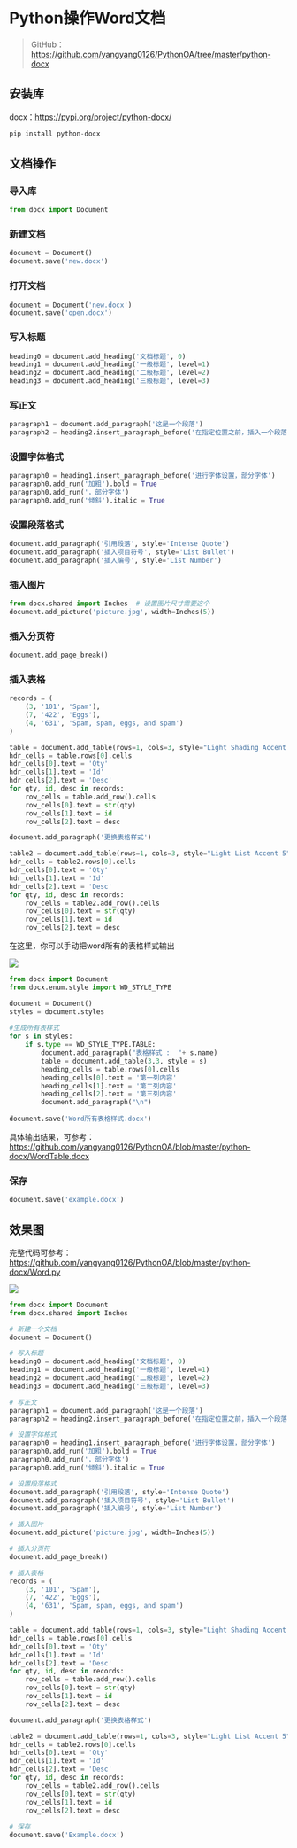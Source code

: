 # Python操作Word文档

> GitHub：https://github.com/yangyang0126/PythonOA/tree/master/python-docx

## 安装库

docx：https://pypi.org/project/python-docx/

```python
pip install python-docx
```

## 文档操作

### 导入库

```python
from docx import Document
```

### 新建文档

```python
document = Document()
document.save('new.docx')
```

### 打开文档

```python
document = Document('new.docx')
document.save('open.docx')
```

### 写入标题

```python
heading0 = document.add_heading('文档标题', 0)
heading1 = document.add_heading('一级标题', level=1)
heading2 = document.add_heading('二级标题', level=2)
heading3 = document.add_heading('三级标题', level=3)
```

### 写正文

```python
paragraph1 = document.add_paragraph('这是一个段落')
paragraph2 = heading2.insert_paragraph_before('在指定位置之前，插入一个段落')
```

### 设置字体格式

```python
paragraph0 = heading1.insert_paragraph_before('进行字体设置，部分字体')
paragraph0.add_run('加粗').bold = True
paragraph0.add_run('，部分字体')
paragraph0.add_run('倾斜').italic = True
```

### 设置段落格式

```python
document.add_paragraph('引用段落', style='Intense Quote')
document.add_paragraph('插入项目符号', style='List Bullet')
document.add_paragraph('插入编号', style='List Number')
```

### 插入图片

```python
from docx.shared import Inches  # 设置图片尺寸需要这个
document.add_picture('picture.jpg', width=Inches(5))
```

### 插入分页符

```python
document.add_page_break()
```

### 插入表格

```python
records = (
    (3, '101', 'Spam'),
    (7, '422', 'Eggs'),
    (4, '631', 'Spam, spam, eggs, and spam')
)

table = document.add_table(rows=1, cols=3, style="Light Shading Accent 1")
hdr_cells = table.rows[0].cells
hdr_cells[0].text = 'Qty'
hdr_cells[1].text = 'Id'
hdr_cells[2].text = 'Desc'
for qty, id, desc in records:
    row_cells = table.add_row().cells
    row_cells[0].text = str(qty)
    row_cells[1].text = id
    row_cells[2].text = desc

document.add_paragraph('更换表格样式')

table2 = document.add_table(rows=1, cols=3, style="Light List Accent 5")
hdr_cells = table2.rows[0].cells
hdr_cells[0].text = 'Qty'
hdr_cells[1].text = 'Id'
hdr_cells[2].text = 'Desc'
for qty, id, desc in records:
    row_cells = table2.add_row().cells
    row_cells[0].text = str(qty)
    row_cells[1].text = id
    row_cells[2].text = desc
```

在这里，你可以手动把word所有的表格样式输出

![](http://cdn.zhaojingyi0126.com/IMG/image-20200622135032223.png)

```python
from docx import Document
from docx.enum.style import WD_STYLE_TYPE

document = Document()
styles = document.styles
 
#生成所有表样式
for s in styles:
    if s.type == WD_STYLE_TYPE.TABLE:
        document.add_paragraph("表格样式 :  "+ s.name)
        table = document.add_table(3,3, style = s)
        heading_cells = table.rows[0].cells
        heading_cells[0].text = '第一列内容'
        heading_cells[1].text = '第二列内容'
        heading_cells[2].text = '第三列内容'
        document.add_paragraph("\n")
 
document.save('Word所有表格样式.docx')
```

具体输出结果，可参考：https://github.com/yangyang0126/PythonOA/blob/master/python-docx/WordTable.docx

### 保存

```python
document.save('example.docx')
```

## 效果图

完整代码可参考：https://github.com/yangyang0126/PythonOA/blob/master/python-docx/Word.py

![](http://cdn.zhaojingyi0126.com/IMG/image-20200622134413147.png)

```python
from docx import Document
from docx.shared import Inches

# 新建一个文档
document = Document()

# 写入标题
heading0 = document.add_heading('文档标题', 0)
heading1 = document.add_heading('一级标题', level=1)
heading2 = document.add_heading('二级标题', level=2)
heading3 = document.add_heading('三级标题', level=3)

# 写正文
paragraph1 = document.add_paragraph('这是一个段落')
paragraph2 = heading2.insert_paragraph_before('在指定位置之前，插入一个段落')

# 设置字体格式
paragraph0 = heading1.insert_paragraph_before('进行字体设置，部分字体')
paragraph0.add_run('加粗').bold = True
paragraph0.add_run('，部分字体')
paragraph0.add_run('倾斜').italic = True

# 设置段落格式
document.add_paragraph('引用段落', style='Intense Quote')
document.add_paragraph('插入项目符号', style='List Bullet')
document.add_paragraph('插入编号', style='List Number')

# 插入图片
document.add_picture('picture.jpg', width=Inches(5))

# 插入分页符
document.add_page_break() 

# 插入表格
records = (
    (3, '101', 'Spam'),
    (7, '422', 'Eggs'),
    (4, '631', 'Spam, spam, eggs, and spam')
)

table = document.add_table(rows=1, cols=3, style="Light Shading Accent 1")
hdr_cells = table.rows[0].cells
hdr_cells[0].text = 'Qty'
hdr_cells[1].text = 'Id'
hdr_cells[2].text = 'Desc'
for qty, id, desc in records:
    row_cells = table.add_row().cells
    row_cells[0].text = str(qty)
    row_cells[1].text = id
    row_cells[2].text = desc

document.add_paragraph('更换表格样式')

table2 = document.add_table(rows=1, cols=3, style="Light List Accent 5")
hdr_cells = table2.rows[0].cells
hdr_cells[0].text = 'Qty'
hdr_cells[1].text = 'Id'
hdr_cells[2].text = 'Desc'
for qty, id, desc in records:
    row_cells = table2.add_row().cells
    row_cells[0].text = str(qty)
    row_cells[1].text = id
    row_cells[2].text = desc
    
# 保存
document.save('Example.docx')
```

